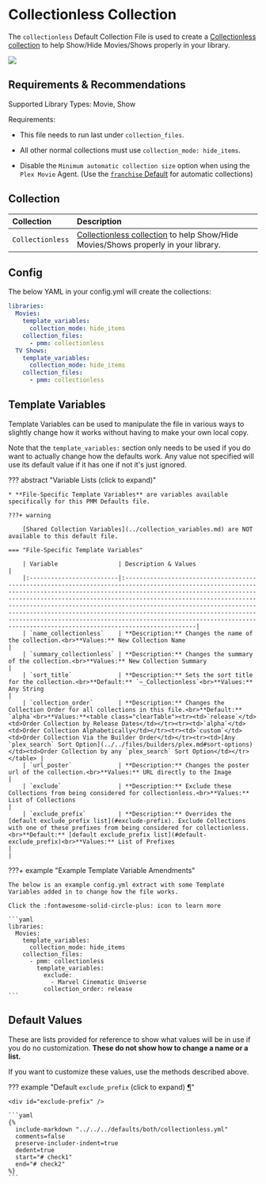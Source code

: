 # Collectionless Collection

The `collectionless` Default Collection File is used to create a 
[Collectionless collection](../../files/builders/plex.md#plex-collectionless) to help Show/Hide Movies/Shows properly in 
your library.

![](../images/collectionless.png)

## Requirements & Recommendations

Supported Library Types: Movie, Show

Requirements: 

* This file needs to run last under `collection_files`.

* All other normal collections must use `collection_mode: hide_items`.

* Disable the `Minimum automatic collection size` option when using the `Plex Movie` Agent. (Use the 
[`franchise` Default](../movie/franchise.md) for automatic collections)

## Collection

| Collection       | Description                                                                                                                            |
|:-----------------|:---------------------------------------------------------------------------------------------------------------------------------------|
| `Collectionless` | [Collectionless collection](../../files/builders/plex.md#plex-collectionless) to help Show/Hide Movies/Shows properly in your library. |

## Config

The below YAML in your config.yml will create the collections:

```yaml
libraries:
  Movies:
    template_variables:
      collection_mode: hide_items
    collection_files:
      - pmm: collectionless
  TV Shows:
    template_variables:
      collection_mode: hide_items
    collection_files:
      - pmm: collectionless
```

## Template Variables

Template Variables can be used to manipulate the file in various ways to slightly change how it works without having to 
make your own local copy.

Note that the `template_variables:` section only needs to be used if you do want to actually change how the defaults 
work. Any value not specified will use its default value if it has one if not it's just ignored.

??? abstract "Variable Lists (click to expand)"

    * **File-Specific Template Variables** are variables available specifically for this PMM Defaults file.

    ???+ warning

        [Shared Collection Variables](../collection_variables.md) are NOT available to this default file.

    === "File-Specific Template Variables"

        | Variable                 | Description & Values                                                                                                                                                                                                                                                                                                                                                                                                                                                                                                          |
        |:-------------------------|:------------------------------------------------------------------------------------------------------------------------------------------------------------------------------------------------------------------------------------------------------------------------------------------------------------------------------------------------------------------------------------------------------------------------------------------------------------------------------------------------------------------------------|
        | `name_collectionless`    | **Description:** Changes the name of the collection.<br>**Values:** New Collection Name                                                                                                                                                                                                                                                                                                                                                                                                                                       |
        | `summary_collectionless` | **Description:** Changes the summary of the collection.<br>**Values:** New Collection Summary                                                                                                                                                                                                                                                                                                                                                                                                                                 |
        | `sort_title`             | **Description:** Sets the sort title for the collection.<br>**Default:** `~_Collectionless`<br>**Values:** Any String                                                                                                                                                                                                                                                                                                                                                                                                         |
        | `collection_order`       | **Description:** Changes the Collection Order for all collections in this file.<br>**Default:** `alpha`<br>**Values:**<table class="clearTable"><tr><td>`release`</td><td>Order Collection by Release Dates</td></tr><tr><td>`alpha`</td><td>Order Collection Alphabetically</td></tr><tr><td>`custom`</td><td>Order Collection Via the Builder Order</td></tr><tr><td>[Any `plex_search` Sort Option](../../files/builders/plex.md#sort-options)</td><td>Order Collection by any `plex_search` Sort Option</td></tr></table> |
        | `url_poster`             | **Description:** Changes the poster url of the collection.<br>**Values:** URL directly to the Image                                                                                                                                                                                                                                                                                                                                                                                                                           |
        | `exclude`                | **Description:** Exclude these Collections from being considered for collectionless.<br>**Values:** List of Collections                                                                                                                                                                                                                                                                                                                                                                                                       |
        | `exclude_prefix`         | **Description:** Overrides the [default exclude_prefix list](#exclude-prefix). Exclude Collections with one of these prefixes from being considered for collectionless.<br>**Default:** [default exclude_prefix list](#default-exclude_prefix)<br>**Values:** List of Prefixes                                                                                                                                                                                                                                                |                                                                                                                                                                                                                                                                                                                                                 |

???+ example "Example Template Variable Amendments"

    The below is an example config.yml extract with some Template Variables added in to change how the file works.

    Click the :fontawesome-solid-circle-plus: icon to learn more

    ```yaml
    libraries:
      Movies:
        template_variables:
          collection_mode: hide_items
        collection_files:
          - pmm: collectionless
            template_variables:
              exclude:
                - Marvel Cinematic Universe
              collection_order: release
    ```

## Default Values

These are lists provided for reference to show what values will be in use if you do no customization.  **These do not 
show how to change a name or a list.**

If you want to customize these values, use the methods described above.

??? example "Default `exclude_prefix` (click to expand) <a class="headerlink" href="#exclude-prefix" title="Permanent link">¶</a>"

    <div id="exclude-prefix" />

    ```yaml
    {%    
      include-markdown "../../../defaults/both/collectionless.yml" 
      comments=false
      preserve-includer-indent=true
      dedent=true
      start="# check1"
      end="# check2"
    %}
    ```
